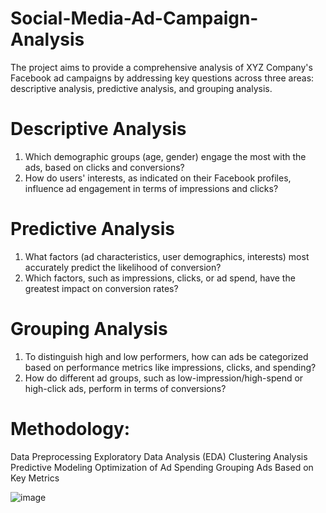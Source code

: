 # Social-Media-Ad-Campaign-Analysis
The project aims to provide a comprehensive analysis of XYZ Company's Facebook ad campaigns by addressing key questions across three areas: descriptive analysis, predictive analysis, and grouping analysis.

# Descriptive Analysis
1. Which demographic groups (age, gender) engage the most with the ads, based on clicks
and conversions?
2. How do users' interests, as indicated on their Facebook profiles, influence ad engagement
in terms of impressions and clicks?
# Predictive Analysis
1. What factors (ad characteristics, user demographics, interests) most accurately predict the
likelihood of conversion?
2. Which factors, such as impressions, clicks, or ad spend, have the greatest impact on
conversion rates?
# Grouping Analysis
1. To distinguish high and low performers, how can ads be categorized based on
performance metrics like impressions, clicks, and spending?
2. How do different ad groups, such as low-impression/high-spend or high-click ads,
perform in terms of conversions?

# Methodology:
Data Preprocessing
Exploratory Data Analysis (EDA)
Clustering Analysis
Predictive Modeling
Optimization of Ad Spending
Grouping Ads Based on Key Metrics

![image](https://github.com/user-attachments/assets/72ba6566-f96e-47fe-b235-34065e972acd)
